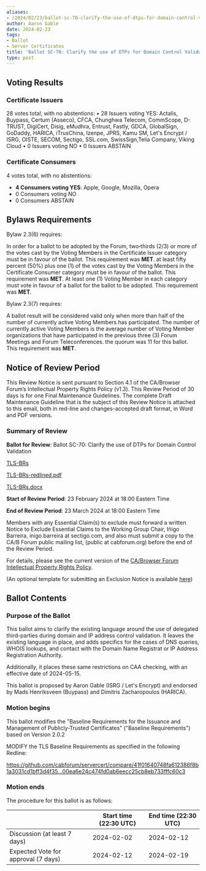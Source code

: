 ```yaml
---
aliases:
- /2024/02/23/ballot-sc-70-clarify-the-use-of-dtps-for-domain-control-validation
author: Aaron Gable
date: 2024-02-23
tags:
- Ballot
- Server Certificates
title: 'Ballot SC-70: Clarify the use of DTPs for Domain Control Validation'
type: post
---
```


## Voting Results

### Certificate Issuers

28 votes total, with no abstentions:
• 28 Issuers voting YES: Actalis, Buypass, Certum (Asseco), CFCA, Chunghwa Telecom, CommScope, D-TRUST, DigiCert, Disig, eMudhra, Entrust, Fastly, GDCA, GlobalSign, GoDaddy, HARICA, iTrusChina, Izenpe, JPRS, Kamu SM, Let's Encrypt / ISRG, OISTE, SECOM, Sectigo, SSL.com, SwissSign,Telia Company, Viking Cloud
• 0 Issuers voting NO
• 0 Issuers ABSTAIN

### Certificate Consumers

4 votes total, with no abstentions:

- **4 Consumers voting YES**: Apple, Google, Mozilla, Opera
- 0 Consumers voting NO
- 0 Consumers ABSTAIN

## Bylaws Requirements

Bylaw 2.3(6) requires:

In order for a ballot to be adopted by the Forum, two‐thirds (2/3) or more of the votes cast by the Voting Members in the Certificate Issuer category must be in favour of the ballot. This requirement was **MET**.
at least fifty percent (50%) plus one (1) of the votes cast by the Voting Members in the Certificate Consumer category must be in favour of the ballot. This requirement was **MET**.
At least one (1) Voting Member in each category must vote in favour of a ballot for the ballot to be adopted. This requirement was **MET**.

Bylaw 2.3(7) requires:

A ballot result will be considered valid only when more than half of the number of currently active Voting Members has participated. The number of currently active Voting Members is the average number of Voting Member organizations that have participated in the previous three (3) Forum Meetings and Forum Teleconferences.
the quorum was 11 for this ballot. This requirement was **MET**.

## Notice of Review Period

This Review Notice is sent pursuant to Section 4.1 of the CA/Browser Forum’s Intellectual Property Rights Policy (v1.3). This Review Period of 30 days is for one Final Maintenance Guidelines. The complete Draft Maintenance Guideline that is the subject of this Review Notice is attached to this email, both in red-line and changes-accepted draft format, in Word and PDF versions.

### Summary of Review

**Ballot for Review**: Ballot SC-70: Clarify the use of DTPs for Domain Control Validation

[TLS-BRs](BR.pdf)

[TLS-BRs-redlined.pdf](BR-redline.pdf)

[TLS-BRs.docx](BR.docx)

**Start of Review Period**: 23 February 2024 at 18:00 Eastern Time

**End of Review Period**: 23 March 2024 at 18:00 Eastern Time

Members with any Essential Claim(s) to exclude must forward a written Notice to Exclude Essential Claims to the Working Group Chair, Iñigo Barreira, inigo.barreira at sectigo.com, and also must submit a copy to the CA/B Forum public mailing list, (public at cabforum.org) before the end of the Review Period.

For details, please see the current version of the [CA/Browser Forum Intellectual Property Rights Policy](/uploads/CABF-IPR-Policy-v.1.3_4APR18.pdf).

(An optional template for submitting an Exclusion Notice is available [here](/uploads/Template-for-Exclusion-Notice.pdf))

## Ballot Contents

### Purpose of the Ballot

This ballot aims to clarify the existing language around the use of delegated third-parties during domain and IP address control validation. It leaves the existing language in place, and adds specifics for the cases of DNS queries, WHOIS lookups, and contact with the Domain Name Registrat or IP Address Registration Authority.

Additionally, it places these same restrictions on CAA checking, with an effective date of 2024-05-15.

This ballot is proposed by Aaron Gable (ISRG / Let's Encrypt) and endorsed by Mads Henriksveen (Buypass) and Dimitris Zacharopoulos (HARICA).

### Motion begins

This ballot modifies the "Baseline Requirements for the Issuance and Management of Publicly-Trusted Certificates" ("Baseline Requirements") based on Version 2.0.2

MODIFY the TLS Baseline Requirements as specified in the following Redline:

<https://github.com/cabforum/servercert/compare/41f01640748fa612386f8b1a3031cd1bff3d4f35...00ea6e24c474fd0ab6eecc25cb8eb733fffc60c3>

### Motion ends

The procedure for this ballot is as follows:

|                                     | Start time (22:30 UTC) | End time (22:30 UTC) |
| ----------------------------------- | --------------------- | ------------------- |
| Discussion (at least 7 days)        | 2024-02-02            | 2024-02-12          |
| Expected Vote for approval (7 days) | 2024-02-12            | 2024-02-19          |

